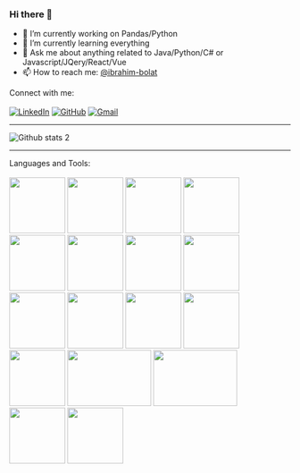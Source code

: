 ### Hi there 👋

- 🔭 I’m currently working on Pandas/Python
- 🌱 I’m currently learning everything
- 💬 Ask me about anything related to Java/Python/C# or Javascript/JQery/React/Vue
- 📫 How to reach me: [@ibrahim-bolat](mailto:ibobolat66@gmail.com)


Connect with me:<br/><br/>
[![LinkedIn](https://img.shields.io/badge/linkedin-%230077B5.svg?style=for-the-badge&logo=linkedin&logoColor=white&link=link)](https://www.linkedin.com/in/ibrahim-bolat-6609451b8/)
[![GitHub](https://img.shields.io/badge/github-%23121011.svg?style=for-the-badge&logo=github&logoColor=white&link=link)](https://github.com/ibrahim-bolat)
[![Gmail](https://img.shields.io/badge/Gmail-D14836?style=for-the-badge&logo=gmail&logoColor=white&link=link)](mailto:ibobolat@66gmail.com)

------------------------------------------------------------------------------------------------------------------------------------------
![Github stats 2](https://github-readme-stats.vercel.app/api?username=ibrahim-bolat&show_icons=true&theme=radical)

------------------------------------------------------------------------------------------------------------------------------------------
Languages and Tools:<br/><br/>
<img src="https://cdn.jsdelivr.net/gh/devicons/devicon/icons/java/java-original.svg" height="100" />
<img src="https://cdn.jsdelivr.net/gh/devicons/devicon/icons/csharp/csharp-original.svg" height="100"/>
<img src="https://cdn.jsdelivr.net/gh/devicons/devicon/icons/python/python-original.svg" height="100"/>
<img src="https://cdn.jsdelivr.net/gh/devicons/devicon/icons/javascript/javascript-original.svg" height="100" />
<img src="https://cdn.jsdelivr.net/gh/devicons/devicon/icons/typescript/typescript-original.svg" height="100" />
<img src="https://cdn.jsdelivr.net/gh/devicons/devicon/icons/jquery/jquery-original.svg" height="100" />
<img src="https://cdn.jsdelivr.net/gh/devicons/devicon/icons/react/react-original.svg" height="100" />
<img src="https://cdn.jsdelivr.net/gh/devicons/devicon/icons/vuejs/vuejs-original.svg" height="100" />
<img src="https://cdn.jsdelivr.net/gh/devicons/devicon/icons/flutter/flutter-original.svg" height="100"/>
<img src="https://cdn.jsdelivr.net/gh/devicons/devicon/icons/html5/html5-original.svg" height="100" />
<img src="https://cdn.jsdelivr.net/gh/devicons/devicon/icons/css3/css3-original.svg" height="100" />
<img src="https://cdn.jsdelivr.net/gh/devicons/devicon/icons/django/django-plain.svg" height="100" />
<img src="https://cdn.jsdelivr.net/gh/devicons/devicon/icons/spring/spring-original.svg" height="100" />
<img src="https://hibernate.org/images/hibernate-logo.svg" height="100" width="150" />
<img src="https://docs.microsoft.com/en-us/windows/images/aspnet.png" height="100" width="150" />
<img src="https://cdn.jsdelivr.net/gh/devicons/devicon/icons/docker/docker-original.svg" height="100"/>
<img src="https://cdn.jsdelivr.net/gh/devicons/devicon/icons/postgresql/postgresql-original.svg" height="100"/>

